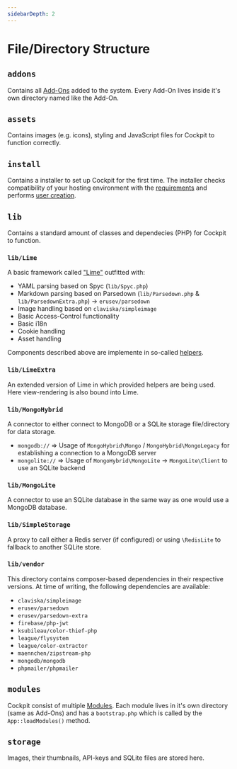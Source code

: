 ```yaml
---
sidebarDepth: 2
---
```

# File/Directory Structure

## `addons`

Contains all [Add-Ons](/guide/addons/) added to the system. Every Add-On lives
inside it's own directory named like the Add-On.

## `assets`

Contains images (e.g. icons), styling and JavaScript files for Cockpit to
function correctly.

## `install`

Contains a installer to set up Cockpit for the first time. The installer checks
compatibility of your hosting environment with the
[requirements](/guide/#requirements) and performs [user
creation](/guide/#installation).

## `lib`

Contains a standard amount of classes and dependecies (PHP) for Cockpit to
function. 

### `lib/Lime`

A basic framework called ["Lime"](/documentation/lime.md) outfitted with:
* YAML parsing based on Spyc (`lib/Spyc.php`)
* Markdown parsing based on Parsedown (`lib/Parsedown.php` &
  `lib/ParsedownExtra.php`) -> `erusev/parsedown`
* Image handling based on `claviska/simpleimage`
* Basic Access-Control functionality
* Basic i18n
* Cookie handling
* Asset handling

Components described above are implemente in so-called [helpers](/documentation/helpers.md).

### `lib/LimeExtra`

An extended version of Lime in which provided helpers are being used. Here
view-rendering is also bound into Lime.

### `lib/MongoHybrid`

A connector to either connect to MongoDB or a SQLite storage file/directory for
data storage.

* `mongodb://` => Usage of `MongoHybrid\Mongo` / `MongoHybrid\MongoLegacy` for
  establishing a connection to a MongoDB server
* `mongolite://` => Usage of `MongoHybrid\MongoLite` -> `MongoLite\Client` to
  use an SQLite backend

### `lib/MongoLite`

A connector to use an SQLite database in the same way as one would use a MongoDB
database.

### `lib/SimpleStorage`

A proxy to call either a Redis server (if configured) or using `\RedisLite` to
fallback to another SQLite store.

### `lib/vendor`

This directory contains composer-based dependencies in their respective
versions. At time of writing, the following dependencies are available:
* `claviska/simpleimage`
* `erusev/parsedown`
* `erusev/parsedown-extra`
* `firebase/php-jwt`
* `ksubileau/color-thief-php`
* `league/flysystem`
* `league/color-extractor`
* `maennchen/zipstream-php`
* `mongodb/mongodb`
* `phpmailer/phpmailer`

## `modules`

Cockpit consist of multiple [Modules](/guide/basics/concepts.md). Each module
lives in it's own directory (same as Add-Ons) and has a `bootstrap.php` which is
called by the `App::loadModules()` method.

## `storage`

Images, their thumbnails, API-keys and SQLite files are stored here.